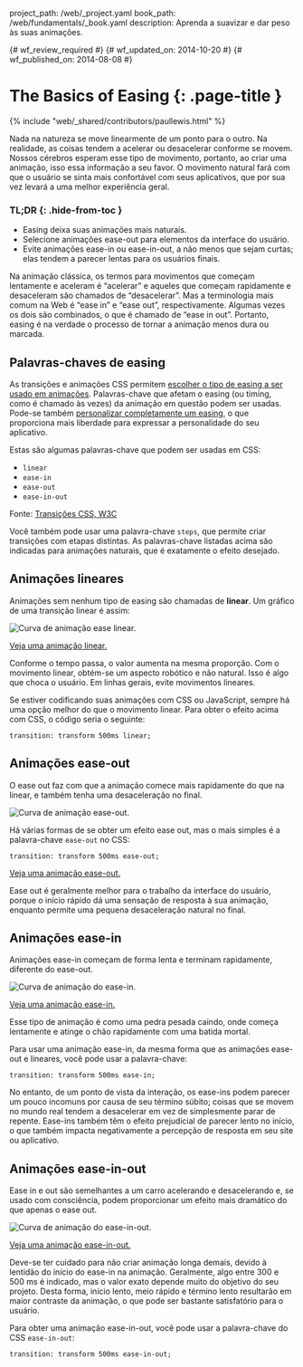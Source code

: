 project_path: /web/_project.yaml
book_path: /web/fundamentals/_book.yaml
description: Aprenda a suavizar e dar peso às suas animações.

{# wf_review_required #}
{# wf_updated_on: 2014-10-20 #}
{# wf_published_on: 2014-08-08 #}

# The Basics of Easing {: .page-title }

{% include "web/_shared/contributors/paullewis.html" %}


Nada na natureza se move linearmente de um ponto para o outro. Na realidade, as coisas tendem a acelerar ou desacelerar conforme se movem. Nossos cérebros esperam esse tipo de movimento, portanto, ao criar uma animação, isso essa informação a seu favor. O movimento natural fará com que o usuário se sinta mais confortável com seus aplicativos, que por sua vez levará a uma melhor experiência geral.

### TL;DR {: .hide-from-toc }
- Easing deixa suas animações mais naturais.
- Selecione animações ease-out para elementos da interface do usuário.
- Evite animações ease-in ou ease-in-out, a não menos que sejam curtas; elas tendem a parecer lentas para os usuários finais.


Na animação clássica, os termos para movimentos que começam lentamente e aceleram é “acelerar” e aqueles que começam rapidamente e desaceleram são chamados de “desacelerar”. Mas a terminologia mais comum na Web é “ease in” e “ease out”, respectivamente. Algumas vezes os dois são combinados, o que é chamado de “ease in out”. Portanto, easing é na verdade o processo de tornar a animação menos dura ou marcada.

## Palavras-chaves de easing

As transições e animações CSS permitem [escolher o tipo de easing a ser usado em animações](/web/fundamentals/design-and-ui/animations/choosing-the-right-easing). Palavras-chave que afetam o easing (ou timing, como é chamado às vezes) da animação em questão podem ser usadas. Pode-se também [personalizar completamente um easing](/web/fundamentals/design-and-ui/animations/custom-easing), o que proporciona mais liberdade para expressar a personalidade do seu aplicativo.

Estas são algumas palavras-chave que podem ser usadas em CSS:

* `linear`
* `ease-in`
* `ease-out`
* `ease-in-out`

Fonte: [Transições CSS, W3C](http://www.w3.org/TR/css3-transitions/#transition-timing-function-property)

Você também pode usar uma palavra-chave `steps`, que permite criar transições com etapas distintas. As palavras-chave listadas acima são indicadas para animações naturais, que é exatamente o efeito desejado.

## Animações lineares

Animações sem nenhum tipo de easing são chamadas de **linear**. Um gráfico de uma transição linear é assim:

<img src="imgs/linear.png" style="max-width: 300px" alt="Curva de animação ease linear." />

<a href="https://googlesamples.github.io/web-fundamentals/samples/../fundamentals/design-and-ui/animations/box-move-linear.html">Veja uma animação linear.</a>

Conforme o tempo passa, o valor aumenta na mesma proporção. Com o movimento linear, obtém-se um aspecto robótico e não natural. Isso é algo que choca o usuário. Em linhas gerais, evite movimentos lineares.

Se estiver codificando suas animações com CSS ou JavaScript, sempre há uma opção melhor do que o movimento linear. Para obter o efeito acima com CSS, o código seria o seguinte:


    transition: transform 500ms linear;
    


## Animações ease-out

O ease out faz com que a animação comece mais rapidamente do que na linear, e também tenha uma desaceleração no final.

<img src="imgs/ease-out.png" style="max-width: 300px" alt="Curva de animação ease-out." />

Há várias formas de se obter um efeito ease out, mas o mais simples é a palavra-chave `ease-out` no CSS:


    transition: transform 500ms ease-out;
    

<a href="https://googlesamples.github.io/web-fundamentals/samples/../fundamentals/design-and-ui/animations/box-move-ease-out.html">Veja uma animação ease-out.</a>

Ease out é geralmente melhor para o trabalho da interface do usuário, porque o início rápido dá uma sensação de resposta à sua animação, enquanto permite uma pequena desaceleração natural no final.

## Animações ease-in

Animações ease-in começam de forma lenta e terminam rapidamente, diferente do ease-out.

<img src="imgs/ease-in.png" style="max-width: 300px" alt="Curva de animação do ease-in." />

<a href="https://googlesamples.github.io/web-fundamentals/samples/../fundamentals/design-and-ui/animations/box-move-ease-in.html">Veja uma animação ease-in.</a>

Esse tipo de animação é como uma pedra pesada caindo, onde começa lentamente e atinge o chão rapidamente com uma batida mortal.

Para usar uma animação ease-in, da mesma forma que as animações ease-out e lineares, você pode usar a palavra-chave:


    transition: transform 500ms ease-in;
    

No entanto, de um ponto de vista da interação, os ease-ins podem parecer um pouco incomuns por causa de seu término súbito; coisas que se movem no mundo real tendem a desacelerar em vez de simplesmente parar de repente. Ease-ins também têm o efeito prejudicial de parecer lento no início, o que também impacta negativamente a percepção de resposta em seu site ou aplicativo.

## Animações ease-in-out

Ease in e out são semelhantes a um carro acelerando e desacelerando e, se usado com consciência, podem proporcionar um efeito mais dramático do que apenas o ease out.

<img src="imgs/ease-in-out.png" style="max-width: 300px" alt="Curva de animação do ease-in-out." />

<a href="https://googlesamples.github.io/web-fundamentals/samples/../fundamentals/design-and-ui/animations/box-move-ease-in-out.html">Veja uma animação ease-in-out.</a>

Deve-se ter cuidado para não criar animação longa demais, devido à lentidão do início do ease-in na animação. Geralmente, algo entre 300 e 500 ms é indicado, mas o valor exato depende muito do objetivo do seu projeto. Desta forma, início lento, meio rápido e término lento resultarão em maior contraste da animação, o que pode ser bastante satisfatório para o usuário.

Para obter uma animação ease-in-out, você pode usar a palavra-chave do CSS `ease-in-out`:


    transition: transform 500ms ease-in-out;
    


